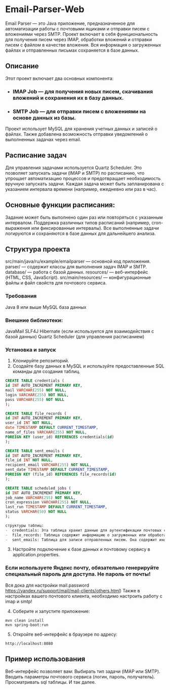 # Email-Parser-Web

Email Parser — это Java приложение, предназначенное для автоматизации работы с почтовыми ящиками и отправки писем с вложениями через SMTP. Проект включает в себя функциональность для получения писем через IMAP, обработки вложений и отправки писем с файлом в качестве вложения. Вся информация о загруженных файлах и отправленных письмах сохраняется в базе данных.

## Описание
Этот проект включает два основных компонента:

- ### IMAP Job — для получения новых писем, скачивания вложений и сохранения их в базу данных.
- ### SMTP Job — для отправки писем с вложениями на основе данных из базы.
Проект использует MySQL для хранения учетных данных и записей о файлах. Также добавлена возможность отправки уведомлений о выполненных задачах через email.

## Расписание задач
Для управления задачами используется Quartz Scheduler. Это позволяет запускать задачи (IMAP и SMTP) по расписанию, что упрощает автоматизацию процессов и предотвращает необходимость вручную запускать задачи. Каждая задача может быть запланирована с указанием интервала времени (например, ежедневно или раз в час).

## Основные функции расписания:

Задание может быть выполнено один раз или повторяться с указанным интервалом.
Поддержка различных типов расписаний (например, cron-выражения или фиксированные интервалы).
Все выполненные задачи логируются и сохраняются в базе данных для дальнейшего анализа.


## Структура проекта

src/main/java/ru/example/emailparser — основной код приложения.
parser/ — содержит классы для выполнения задач IMAP и SMTP.
database/ — работа с базой данных.
resources/ — веб-интерфейс (HTML, CSS, JavaScript).
src/main/resources/ — конфигурационные файлы и файл свойств для почтового сервиса.


### Требования
Java 8 или выше
MySQL база данных

### Внешние библиотеки:
JavaMail
SLF4J
Hibernate (если используется для взаимодействия с базой данных)
Quartz Scheduler (для управления расписанием)
### Установка и запуск
1. Клонируйте репозиторий.
2. Создайте базу данных в MySQL и используйте предоставленные SQL команды для создания таблиц.

```sql
CREATE TABLE credentials (
id INT AUTO_INCREMENT PRIMARY KEY,
mail VARCHAR(255) NOT NULL,
login VARCHAR(255) NOT NULL,
pass VARCHAR(255) NOT NULL
);

CREATE TABLE file_records (
id INT AUTO_INCREMENT PRIMARY KEY,
user_id INT NOT NULL,
date TIMESTAMP DEFAULT CURRENT_TIMESTAMP,
name_of_files VARCHAR(255) NOT NULL,
FOREIGN KEY (user_id) REFERENCES credentials(id)
);

CREATE TABLE sent_emails (
id INT AUTO_INCREMENT PRIMARY KEY,
file_id INT NOT NULL,
recipient_email VARCHAR(255) NOT NULL,
sent_date TIMESTAMP DEFAULT CURRENT_TIMESTAMP,
FOREIGN KEY (file_id) REFERENCES file_records(id)
);

CREATE TABLE scheduled_jobs (
id INT AUTO_INCREMENT PRIMARY KEY,
job_name VARCHAR(255) NOT NULL,
cron_expression VARCHAR(255) NOT NULL,
last_run TIMESTAMP DEFAULT CURRENT_TIMESTAMP,
status VARCHAR(50) NOT NULL
);

структуры таблиц:
-  credentials: Эта таблица хранит данные для аутентификации почтовых сервисов.
-  file_records: Таблица содержит информацию о загруженных или обработанных файлах, которые привязаны к пользователям через поле user_id (ссылается на id в таблице credentials).
-  sent_emails: Таблица для записи отправленных писем. Она содержит информацию о файле, который был отправлен, и получателе письма. file_id ссылается на file_records.
```
3. Настройте подключение к базе данных и почтовому сервису в application.properties.
### Если используете Яндекс почту, обязательно генерируйте специальный пароль для доступа. Не пароль от почты!
Вся дока для настройки mail.password https://yandex.ru/support/mail/mail-clients/others.html)
Также в настройках вашего почтового клиента, необходимо настроить работу с imap и smtp!

4. Соберите и запустите приложение:

```
mvn clean install
mvn spring-boot:run
```
5. Откройте веб-интерфейс в браузере по адресу:

```
http://localhost:8080
```

## Пример использования
Веб-интерфейс позволяет вам:
Выбирать тип задачи (IMAP или SMTP).
Вводить параметры почтового сервиса (логин, пароль, получатель).
Просматривать sql таблицы.
И так далее.